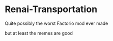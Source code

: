 # Renai-Transportation

Quite possibly the worst Factorio mod ever made

but at least the memes are good
